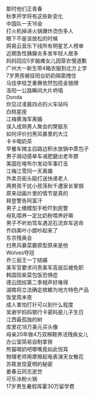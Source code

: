 那时他们正青春  
秋季开学将有这些新变化  
中国队一天16金  
打火机掉进火锅爆炸烫伤多人  
眼下不是该放松的时候  
网易云音乐下线所有明星艺人榜单  
近期急性胰腺炎多发年轻人居多  
妈妈回应5岁脑瘫女儿因穿衣慢道歉  
广州大一新生带4箱衣服到北方上学  
7岁男孩被挂阳台奶奶隔窗拽住  
马佳李桂芝重赛依然包揽金银牌  
洛阳一公路瞬间大片坍塌  
Donda  
你见过凌晨四点的火车站吗  
白桃星座  
江梅黄海军离婚  
误入成熟男人聚会的樊振东  
如何评价扫黑风暴里的大江  
卡卡喝奶茶  
早餐车摊主舀路边积水放锅中蒸包子  
男子骑动感单车减肥磨出老年膝  
美国在喀布尔发动军事打击  
江梅江雪同一天离婚  
外卖员街头殴打送快递老人  
两男孩干扰小孩荡秋千遭家长掌掴  
原来动画片里的情节是真的  
拜登警告阿富汗  
男子上缴模型手枪吓到民警  
母乳喂养一定比奶粉喂养好嘛  
男子不听劝驾车遇泥石流弃车逃命  
乔四美叶小朗吵起来了  
东京残奥会  
扫黑风暴菜霸原型原来是他  
Wolves夺冠  
乔三丽王一丁结婚  
美军官要求问责美军高层后被免职  
韩国现紫菜包饭恐惧症  
德云团综第二季相声好难得  
湖南将立法确定槟榔为地方特色产品  
饭堂周末夜  
成人害怕打针可以到什么程度  
吴谢宇妈妈银行卡密码是儿子生日  
江西最孤独的树  
库里花18万美元买头像  
母亲20年做4万双棉鞋养活残疾女儿  
办公室简易自制拿铁  
熊猫喝奶吧唧嘴竟如此悦耳  
物理老师用摩擦起电表演天女散花  
苏筱发现夏明的秘密  
姜春云同志逝世  
可乐冰粉火锅  
17岁男生暑假挥霍30万留学费  
